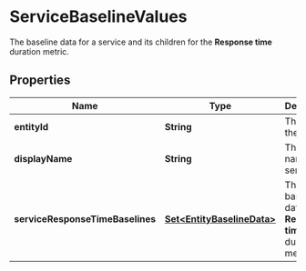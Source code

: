 

# ServiceBaselineValues

The baseline data for a service and its children for the **Response time** duration metric.

## Properties

| Name | Type | Description | Notes |
|------------ | ------------- | ------------- | -------------|
|**entityId** | **String** | The ID of the service. |  |
|**displayName** | **String** | The display name of the service. |  [optional] |
|**serviceResponseTimeBaselines** | [**Set&lt;EntityBaselineData&gt;**](EntityBaselineData.md) | The baseline data for the **Response time** duration metric. |  [optional] |



